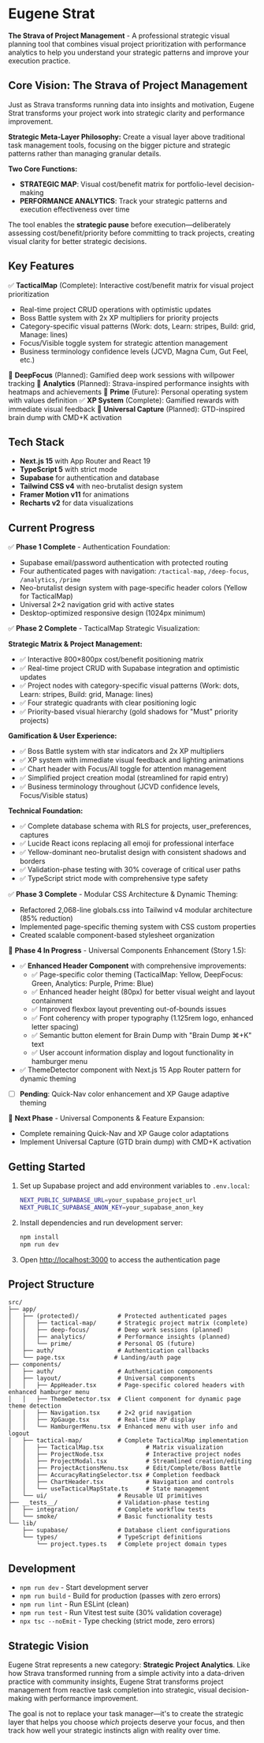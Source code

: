 # Eugene Strat

**The Strava of Project Management** - A professional strategic visual planning tool that combines visual project prioritization with performance analytics to help you understand your strategic patterns and improve your execution practice.

## Core Vision: The Strava of Project Management

Just as Strava transforms running data into insights and motivation, Eugene Strat transforms your project work into strategic clarity and performance improvement.

**Strategic Meta-Layer Philosophy:**
Create a visual layer above traditional task management tools, focusing on the bigger picture and strategic patterns rather than managing granular details.

**Two Core Functions:**
- **STRATEGIC MAP**: Visual cost/benefit matrix for portfolio-level decision-making
- **PERFORMANCE ANALYTICS**: Track your strategic patterns and execution effectiveness over time

The tool enables the **strategic pause** before execution—deliberately assessing cost/benefit/priority before committing to track projects, creating visual clarity for better strategic decisions.

## Key Features

✅ **TacticalMap** (Complete): Interactive cost/benefit matrix for visual project prioritization
- Real-time project CRUD operations with optimistic updates
- Boss Battle system with 2x XP multipliers for priority projects
- Category-specific visual patterns (Work: dots, Learn: stripes, Build: grid, Manage: lines)
- Focus/Visible toggle system for strategic attention management
- Business terminology confidence levels (JCVD, Magna Cum, Gut Feel, etc.)

🔄 **DeepFocus** (Planned): Gamified deep work sessions with willpower tracking
🔄 **Analytics** (Planned): Strava-inspired performance insights with heatmaps and achievements
🔄 **Prime** (Future): Personal operating system with values definition
✅ **XP System** (Complete): Gamified rewards with immediate visual feedback
🔄 **Universal Capture** (Planned): GTD-inspired brain dump with CMD+K activation

## Tech Stack

- **Next.js 15** with App Router and React 19
- **TypeScript 5** with strict mode
- **Supabase** for authentication and database
- **Tailwind CSS v4** with neo-brutalist design system
- **Framer Motion v11** for animations
- **Recharts v2** for data visualizations

## Current Progress

✅ **Phase 1 Complete** - Authentication Foundation:
- Supabase email/password authentication with protected routing
- Four authenticated pages with navigation: `/tactical-map`, `/deep-focus`, `/analytics`, `/prime`
- Neo-brutalist design system with page-specific header colors (Yellow for TacticalMap)
- Universal 2×2 navigation grid with active states
- Desktop-optimized responsive design (1024px minimum)

✅ **Phase 2 Complete** - TacticalMap Strategic Visualization:

**Strategic Matrix & Project Management:**
- ✅ Interactive 800×800px cost/benefit positioning matrix
- ✅ Real-time project CRUD with Supabase integration and optimistic updates
- ✅ Project nodes with category-specific visual patterns (Work: dots, Learn: stripes, Build: grid, Manage: lines)
- ✅ Four strategic quadrants with clear positioning logic
- ✅ Priority-based visual hierarchy (gold shadows for "Must" priority projects)

**Gamification & User Experience:**
- ✅ Boss Battle system with star indicators and 2x XP multipliers
- ✅ XP system with immediate visual feedback and lighting animations
- ✅ Chart header with Focus/All toggle for attention management
- ✅ Simplified project creation modal (streamlined for rapid entry)
- ✅ Business terminology throughout (JCVD confidence levels, Focus/Visible status)

**Technical Foundation:**
- ✅ Complete database schema with RLS for projects, user_preferences, captures
- ✅ Lucide React icons replacing all emoji for professional interface
- ✅ Yellow-dominant neo-brutalist design with consistent shadows and borders
- ✅ Validation-phase testing with 30% coverage of critical user paths
- ✅ TypeScript strict mode with comprehensive type safety

✅ **Phase 3 Complete** - Modular CSS Architecture & Dynamic Theming:
- Refactored 2,068-line globals.css into Tailwind v4 modular architecture (85% reduction)
- Implemented page-specific theming system with CSS custom properties
- Created scalable component-based stylesheet organization

🔄 **Phase 4 In Progress** - Universal Components Enhancement (Story 1.5):
- ✅ **Enhanced Header Component** with comprehensive improvements:
  - ✅ Page-specific color theming (TacticalMap: Yellow, DeepFocus: Green, Analytics: Purple, Prime: Blue)
  - ✅ Enhanced header height (80px) for better visual weight and layout containment
  - ✅ Improved flexbox layout preventing out-of-bounds issues
  - ✅ Font coherency with proper typography (1.125rem logo, enhanced letter spacing)
  - ✅ Semantic button element for Brain Dump with "Brain Dump ⌘+K" text
  - ✅ User account information display and logout functionality in hamburger menu
- ✅ ThemeDetector component with Next.js 15 App Router pattern for dynamic theming
- [ ] **Pending**: Quick-Nav color enhancement and XP Gauge adaptive theming

🚀 **Next Phase** - Universal Components & Feature Expansion:
- Complete remaining Quick-Nav and XP Gauge color adaptations
- Implement Universal Capture (GTD brain dump) with CMD+K activation

## Getting Started

1. Set up Supabase project and add environment variables to `.env.local`:
   ```bash
   NEXT_PUBLIC_SUPABASE_URL=your_supabase_project_url
   NEXT_PUBLIC_SUPABASE_ANON_KEY=your_supabase_anon_key
   ```

2. Install dependencies and run development server:
   ```bash
   npm install
   npm run dev
   ```

3. Open [http://localhost:3000](http://localhost:3000) to access the authentication page

## Project Structure

```
src/
├── app/
│   ├── (protected)/           # Protected authenticated pages
│   │   ├── tactical-map/      # Strategic project matrix (complete)
│   │   ├── deep-focus/        # Deep work sessions (planned)
│   │   ├── analytics/         # Performance insights (planned)
│   │   └── prime/             # Personal OS (future)
│   ├── auth/                  # Authentication callbacks
│   └── page.tsx              # Landing/auth page
├── components/
│   ├── auth/                  # Authentication components
│   ├── layout/                # Universal components
│   │   ├── AppHeader.tsx      # Page-specific colored headers with enhanced hamburger menu
│   │   ├── ThemeDetector.tsx  # Client component for dynamic page theme detection
│   │   ├── Navigation.tsx     # 2×2 grid navigation
│   │   ├── XpGauge.tsx        # Real-time XP display
│   │   └── HamburgerMenu.tsx  # Enhanced menu with user info and logout
│   ├── tactical-map/          # Complete TacticalMap implementation
│   │   ├── TacticalMap.tsx            # Matrix visualization
│   │   ├── ProjectNode.tsx            # Interactive project nodes
│   │   ├── ProjectModal.tsx           # Streamlined creation/editing
│   │   ├── ProjectActionsMenu.tsx     # Edit/Complete/Boss Battle
│   │   ├── AccuracyRatingSelector.tsx # Completion feedback
│   │   ├── ChartHeader.tsx            # Navigation and controls
│   │   └── useTacticalMapState.ts     # State management
│   └── ui/                    # Reusable UI primitives
├── __tests__/                 # Validation-phase testing
│   ├── integration/           # Complete workflow tests
│   └── smoke/                 # Basic functionality tests
└── lib/
    ├── supabase/              # Database client configurations
    └── types/                 # TypeScript definitions
        └── project.types.ts   # Complete project domain types
```

## Development

- `npm run dev` - Start development server
- `npm run build` - Build for production (passes with zero errors)
- `npm run lint` - Run ESLint (clean)
- `npm run test` - Run Vitest test suite (30% validation coverage)
- `npx tsc --noEmit` - Type checking (strict mode, zero errors)

## Strategic Vision

Eugene Strat represents a new category: **Strategic Project Analytics**. Like how Strava transformed running from a simple activity into a data-driven practice with community insights, Eugene Strat transforms project management from reactive task completion into strategic, visual decision-making with performance improvement.

The goal is not to replace your task manager—it's to create the strategic layer that helps you choose *which* projects deserve your focus, and then track how well your strategic instincts align with reality over time.
